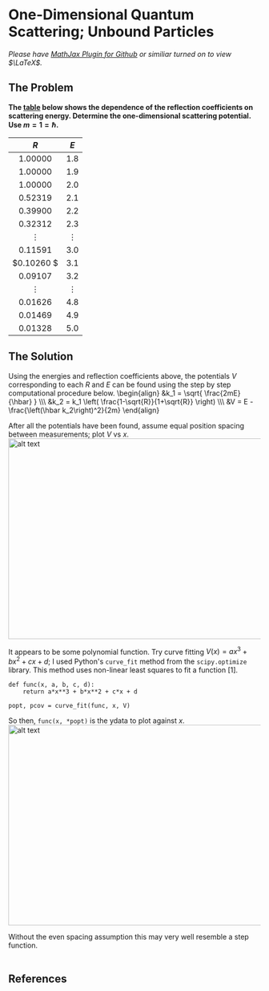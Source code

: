 # One-Dimensional Quantum Scattering; Unbound Particles

*Please have [MathJax Plugin for Github](https://chrome.google.com/webstore/detail/mathjax-plugin-for-github/ioemnmodlmafdkllaclgeombjnmnbima?hl=en) or similiar turned on to view $\LaTeX$.*

## The Problem
**The [table](https://github.com/spyderkam/1D-Unbound-Scattering/blob/main/scat.txt) below shows the dependence of the reflection coefficients on scattering energy. Determine the one-dimensional scattering potential. Use $m=1=\hbar$.**

  |  $R$ |  $E$  |
  :---: | :---:
  $1.00000$ | $1.8$
  $1.00000$ | $1.9$
  $1.00000$ | $2.0$
  $0.52319$ | $2.1$
  $0.39900$ | $2.2$
  $0.32312$ | $2.3$
  $\vdots$ | $\vdots$
  $0.11591$ | $3.0$
  $0.10260 $ | $3.1$
  $0.09107$ | $3.2$
  $\vdots$ | $\vdots$
  $0.01626$ | $4.8$
  $0.01469$ | $4.9$
  $0.01328$ | $5.0$
  
## The Solution
Using the energies and reflection coefficients above, the potentials $V$ corresponding to each $R$ and $E$ can be found using the step by step computational procedure below. 
\begin{align} 
  &k_1 = \sqrt{ \frac{2mE}{\hbar} }  \\\\\\
  &k_2 = k_1 \left( \frac{1-\sqrt{R}}{1+\sqrt{R}} \right) \\\\\\
  &V = E - \frac{\left(\hbar k_2\right)^2}{2m}
\end{align}

After all the potentials have been found, assume equal position spacing between measurements; plot $V$ vs $x$.
<null>
<img src="https://github.com/spyderkam/1D-Unbound-Scattering/blob/main/Fig1.png" alt="alt text" width="625" height="400">

It appears to be some polynomial function. Try curve fitting $V(x) = ax^3 + bx^2 + cx + d$; I used Python's $\texttt{curve_fit}$ method from the $\texttt{scipy.optimize}$ library. This method uses non-linear least squares to fit a function [1].
      
    def func(x, a, b, c, d):
        return a*x**3 + b*x**2 + c*x + d
    
    popt, pcov = curve_fit(func, x, V)

So then, $\texttt{func(x, *popt)}$ is the ydata to plot against $x$.
<img src="https://github.com/spyderkam/1D-Unbound-Scattering/blob/main/Fig2.png" alt="alt text" width="625" height="400">

Without the even spacing assumption this may very well resemble a step function.
<null>
  <br>
  <null>
    <br>
## References
